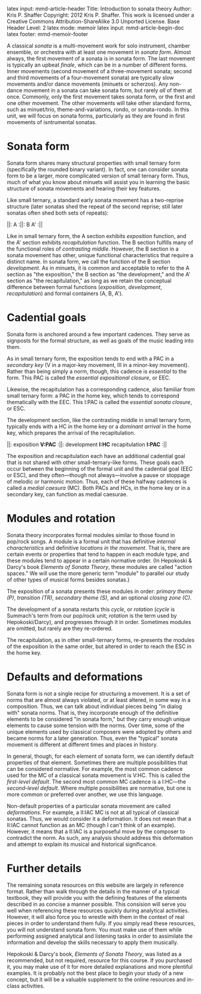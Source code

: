 latex input:		mmd-article-header
Title: 				Introduction to sonata theory
Author: 			Kris P. Shaffer
Copyright:			2012 Kris P. Shaffer. This work is licensed under a Creative Commons Attribution-ShareAlike 3.0 Unported License.
Base Header Level:	2
latex mode:			memoir
latex input:		mmd-article-begin-doc
latex footer:		mmd-memoir-footer


A classical *sonata* is a multi-movement work for solo instrument, chamber ensemble, or orchestra with at least one movement in *sonata form*. Almost always, the first movement of a sonata is in sonata form. The last movement is typically an upbeat *finale*, which can be in a number of different forms. Inner movements (second movement of a three-movement sonata; second and third movements of a four-movement sonata) are typically slow movements and/or dance movements (minuets or scherzos). Any non-dance movement in a sonata can take sonata form, but rarely *all* of them at once. Commonly, only the first movement takes sonata form, or the first and one other movement. The other movements will take other standard forms, such as minuet/trio, theme-and-variations, rondo, or sonata-rondo. In this unit, we will focus on sonata forms, particularly as they are found in first movements of isntrumental sonatas.


# Sonata form #

Sonata form shares many structural properties with small ternary form (specifically the rounded binary variant). In fact, one can consider sonata form to be a larger, more complicated version of small ternary form. Thus, much of what you know about minuets will assist you in learning the basic structure of sonata movements and hearing their key features.

Like small ternary, a standard early sonata movement has a two-reprise structure (later sonatas shed the repeat of the second reprise; still later sonatas often shed both sets of repeats):

||: A :||: B A' :||

Like in small ternary form, the A section exhibits *exposition* function, and the A' section exhibits *recapitulation* function. The B section fulfills many of the functional roles of *contrasting middle*. However, the B section in a sonata movement has other, unique functional characteristics that require a distinct name. In sonata form, we call the function of the B section *development*. As in minuets, it is common and acceptable to refer to the A section as "the exposition," the B section as "the development," and the A' section as "the recapitulation," as long as we retain the conceptual difference between formal functions (*exposition*, *development*, *recapitulation*) and formal containers (A, B, A').

# Cadential goals #

Sonata form is anchored around a few important cadences. They serve as signposts for the formal structure, as well as goals of the music leading into them.

As in small ternary form, the exposition tends to end with a PAC in a *secondary key* (V in a major-key movement, III in a minor-key movement). Rather than being simply a norm, though, this cadence is *essential* to the form. This PAC is called the *essential expositional closure*, or EEC.

Likewise, the recapitulation has a corresponding cadence, also familiar from small ternary form: a PAC in the home key, which tends to correspond thematically with the EEC. This I:PAC is called the *essential sonata closure*, or ESC.

The development section, like the contrasting middle in small ternary form, typically ends with a HC in the home key or a *dominant arrival* in the home key, which prepares the arrival of the recapitulation.

||: exposition **V:PAC** :||: development **I:HC** recapitulation **I:PAC** :||

The exposition and recapitulation each have an additional cadential goal that is not shared with other small-ternary-like forms. These goals each occur between the beginning of the formal unit and the cadential goal (EEC or ESC), and they often—though not always—involve a pause or stoppage of melodic or harmonic motion. Thus, each of these halfway cadences is called a *medial caesura* (MC). Both PACs and HCs, in the home key or in a secondary key, can function as medial caesurae.

# Modules and rotation #

Sonata theory incorporates formal modules similar to those found in pop/rock songs. A module is a formal unit that has definitive *internal characteristics* and definitive *locations in the movement*. That is, there are certain events or properties that tend to happen in each module type, and these modules tend to appear in a certain normative order. (In Hepokoski & Darcy's book *Elements of Sonata Theory*, these modules are called "action spaces." We will use the more generic term "module" to parallel our study of other types of musical forms besides sonatas.)

The exposition of a sonata presents these modules in order: *primary theme (P)*, *transition (TR)*, *secondary theme (S)*, and an optional *closing zone (C)*.

The development of a sonata restarts this *cycle*, or *rotation* (*cycle* is Summach's term from our pop/rock unit; *rotation* is the term used by Hepokoski/Darcy), and progresses through it in order. Sometimes modules are omitted, but rarely are they re-ordered.

The recapitulation, as in other small-ternary forms, re-presents the modules of the exposition in the same order, but altered in order to reach the ESC in the home key.

# Defaults and deformations #

Sonata form is not a single recipe for structuring a movement. It is a set of norms that are almost always violated, or at least altered, in some way in a composition. Thus, we can talk about individual pieces being "in dialog with" sonata norms. That is, they incorporate enough of the definitive elements to be considered "in sonata form," but they carry enough unique elements to cause some tension with the norms. Over time, some of the unique elements used by classical composers were adopted by others and became norms for a later generation. Thus, even the "typical" sonata movement is different at different times and places in history.

In general, though, for each element of sonata form, we can identify default properties of that element. Sometimes there are multiple possibilities that can be considered normative. For example, the most common cadence used for the MC of a classical sonata movement is V:HC. This is called the *first-level default*. The second most common MC cadence is a I:HC—the *second-level default*. Where multiple possibilities are normative, but one is more common or preferred over another, we use this language.

Non-default properties of a particular sonata movement are called *deformations*. For example, a II:IAC MC is not at all typical of classical sonatas. Thus, we would consider it a deformation. It does not mean that a II:IAC cannot function as an MC (though I can't think of an example). However, it means that a II:IAC is a purposeful move by the composer to contradict the norm. As such, any analysis should address this deformation and attempt to explain its musical and historical significance.

# Further details #

The remaining sonata resources on this website are largely in reference format. Rather than walk through the details in the manner of a typical textbook, they will provide you with the defining features of the elements described in as concise a manner possible. This consision will serve you well when referencing these resources quickly during analytical activities. However, it will also force you to wrestle with them in the context of real pieces in order to understand them fully. If you simply read these resources, you will not understand sonata form. You must make use of them while performing assigned analytical and listening tasks in order to assimilate the information and develop the skills necessary to apply them musically.

Hepokoski & Darcy's book, *Elements of Sonata Theory*, was listed as a recommended, but not required, resource for this course. If you purchased it, you may make use of it for more detailed explanations and more plentiful examples. It is probably not the best place to begin your study of a new concept, but it will be a valuable supplement to the online resources and in-class activities.

